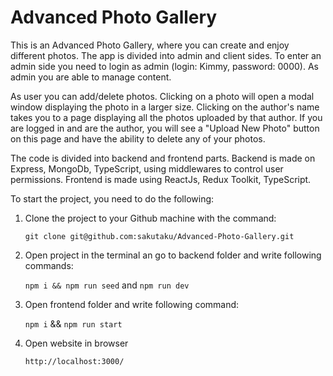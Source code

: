 # Advanced Photo Gallery
This is an Advanced Photo Gallery, where you can create and enjoy different photos. The app is divided into admin and client sides. To enter an admin side you need to login as admin (login: Kimmy, password: 0000). As admin you are able to manage content.

As user you can add/delete photos. Clicking on a photo will open a modal window displaying the photo in a larger size. Clicking on the author's name takes you to a page displaying all the photos uploaded by that author. If you are logged in and are the author, you will see a "Upload New Photo" button on this page and have the ability to delete any of your photos.

The code is divided into backend and frontend parts. Backend is made on Express, MongoDb, TypeScript, using middlewares to control user permissions. Frontend is made using ReactJs, Redux Toolkit, TypeScript.

To start the project, you need to do the following:

1) Clone the project to your Github machine with the command:
   
   `git clone git@github.com:sakutaku/Advanced-Photo-Gallery.git`

2) Open project in the terminal an go to backend folder and write following commands:

   `npm i && npm run seed` and `npm run dev`

3) Open frontend folder and write following command:

   `npm i` && `npm run start`

4) Open website in browser
   
   `http://localhost:3000/`

